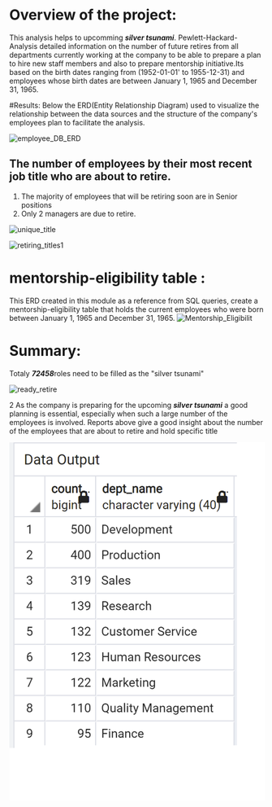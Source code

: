 # Overview of the project:
This analysis  helps to upcomming ***silver tsunami***. Pewlett-Hackard-Analysis detailed information on the number of future retires from all departments currently working at the company to be able to prepare a 
plan to hire new staff members and also to prepare mentorship initiative.Its based on the birth dates ranging from (1952-01-01' to 1955-12-31)
and employees whose birth dates are between January 1, 1965 and December 31, 1965.

#Results:
Below the ERD(Entity Relationship Diagram) used to visualize the relationship between the data sources and the structure of the company's employees plan to 
facilitate the analysis.

![employee_DB_ERD](/Resources/employeeDBERD.png)

 ## The number of employees by their most recent job title who are about to retire.
1. The majority of employees that will be retiring soon are in Senior positions
2. Only 2 managers are due to retire.
 
![unique_title](/Resources/uniquetitle.png)

![retiring_titles1](/Resources/retiringtitles1.png)

# mentorship-eligibility table :
 This ERD created in this module as a reference from SQL queries, create a mentorship-eligibility table that holds the current employees who were born between January 1, 1965 and December 31, 1965.
![Mentorship_Eligibilit](/Resources/MentorshipEligibility.png)

# Summary:
 Totaly ***72458***roles need to be filled as the "silver tsunami"

![ready_retire](/Resources/readyretire.png)

2 As the company is preparing for the upcoming ***silver tsunami*** a good planning is essential, especially when such a large number of the employees is involved. Reports above give a good insight about the number of the employees that are about to retire and hold specific title

![image3](/Resources/image3.png)
